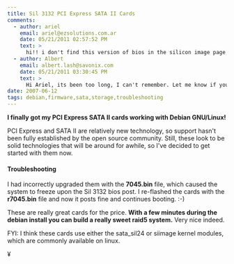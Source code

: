 ```yaml
---
title: Sil 3132 PCI Express SATA II Cards
comments:
  - author: ariel
    email: ariel@ezsolutions.com.ar
    date: 05/21/2011 02:57:52 PM
    text: >
      hi!! i don't find this version of bios in the silicon image page support. where do you find it? many thank you so much!!
  - author: Albert
    email: albert.lash@savonix.com
    date: 05/21/2011 03:30:45 PM
    text: >
      Hi Ariel, its been too long, I can't remember. Let me know if you do find it though. Thanks, Albert
date: 2007-06-12
tags: debian,firmware,sata,storage,troubleshooting
---
```

<strong>I finally got my PCI Express SATA II cards working with Debian GNU/Linux!</strong>

PCI Express and SATA II are relatively new technology, so support hasn't been fully established by the open source community. Still, these look to be solid technologies that will be around for awhile, so I've decided to get started with them now.

#### Troubleshooting

I had incorrectly upgraded them with the **7045.bin** file, which caused the system to freeze upon the Sil 3132 bios post. I re-flashed the cards with the **r7045.bin** file and now it posts fine and continues booting. :-)

These are really great cards for the price. **With a few minutes during the debian install you can build a really sweet raid5 system.** Very nice indeed.

FYI: I think these cards use either the sata_sil24 or siimage kernel modules, which are commonly available on linux.

¥

